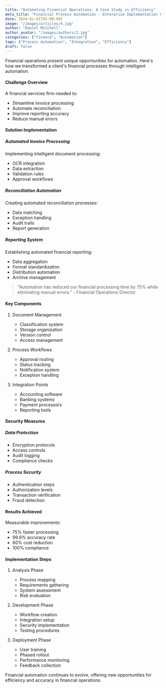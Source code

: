```yaml
---
title: "Automating Financial Operations: A Case Study in Efficiency"
meta_title: "Financial Process Automation - Enterprise Implementation Guide"
date: 2024-01-01T05:00:00Z
image: "/images/articles/4.jpg"
author: "Daniel Mitchell"
author_avatar: "/images/authors/2.jpg"
categories: ["Finance", "Automation"]
tags: ["Process Automation", "Integration", "Efficiency"]
draft: false
---
```


Financial operations present unique opportunities for automation. Here's how we transformed a client's financial processes through intelligent automation.

#### Challenge Overview

A financial services firm needed to:
- Streamline invoice processing
- Automate reconciliation
- Improve reporting accuracy
- Reduce manual errors

#### Solution Implementation

##### Automated Invoice Processing

Implementing intelligent document processing:
- OCR integration
- Data extraction
- Validation rules
- Approval workflows

##### Reconciliation Automation

Creating automated reconciliation processes:
- Data matching
- Exception handling
- Audit trails
- Report generation

##### Reporting System

Establishing automated financial reporting:
- Data aggregation
- Format standardization
- Distribution automation
- Archive management

> "Automation has reduced our financial processing time by 75% while eliminating manual errors." - Financial Operations Director

#### Key Components

1. Document Management
   - Classification system
   - Storage organization
   - Version control
   - Access management

2. Process Workflows
   - Approval routing
   - Status tracking
   - Notification system
   - Exception handling

3. Integration Points
   - Accounting software
   - Banking systems
   - Payment processors
   - Reporting tools

#### Security Measures

##### Data Protection

- Encryption protocols
- Access controls
- Audit logging
- Compliance checks

##### Process Security

- Authentication steps
- Authorization levels
- Transaction verification
- Fraud detection

#### Results Achieved

Measurable improvements:
- 75% faster processing
- 99.9% accuracy rate
- 60% cost reduction
- 100% compliance

#### Implementation Steps

1. Analysis Phase
   - Process mapping
   - Requirements gathering
   - System assessment
   - Risk evaluation

2. Development Phase
   - Workflow creation
   - Integration setup
   - Security implementation
   - Testing procedures

3. Deployment Phase
   - User training
   - Phased rollout
   - Performance monitoring
   - Feedback collection

Financial automation continues to evolve, offering new opportunities for efficiency and accuracy in financial operations.
